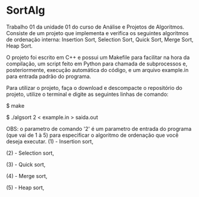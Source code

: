 # SortAlg
Trabalho 01 da unidade 01 do curso de Análise e Projetos de Algoritmos. Consiste de um projeto que implementa e verifica os seguintes algoritmos de ordenação interna: Insertion Sort, Selection Sort, Quick Sort, Merge Sort, Heap Sort.

O projeto foi escrito em C++ e possui um Makefile para facilitar na hora da compilação, um script feito em Python para chamada de subprocessos e, posteriormente, execução automática do código, e um arquivo example.in para entrada padrão do programa.

Para utilizar o projeto, faça o download e descompacte o repositório do projeto, utilize o terminal e digite as seguintes linhas de comando:

$ make

$ ./algsort 2 < example.in > saida.out

OBS: o parametro de comando '2' é um parametro de entrada do programa (que vai de 1 à 5) para especificar o algoritmo de ordenação que você deseja executar.
(1) - Insertion sort, 

(2) - Selection sort, 

(3) - Quick sort, 

(4) - Merge sort, 

(5) - Heap sort, 
